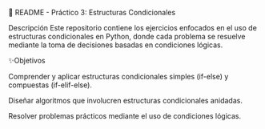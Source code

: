 📌 README - Práctico 3: Estructuras Condicionales

Descripción
Este repositorio contiene los ejercicios enfocados en el uso de estructuras condicionales en Python, donde cada problema se resuelve mediante la toma de decisiones basadas en condiciones lógicas.

✨Objetivos

Comprender y aplicar estructuras condicionales simples (if-else) y compuestas (if-elif-else).

Diseñar algoritmos que involucren estructuras condicionales anidadas.

Resolver problemas prácticos mediante el uso de condiciones lógicas.